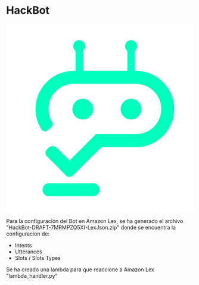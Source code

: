 # HackBot

![HackBot](hackbot.jpeg "HackBot")

Para la configuración del Bot en Amazon Lex, se ha generado el archivo "HackBot-DRAFT-7MRMPZQ5XI-LexJson.zip" donde se encuentra la configuracion de:

- Intents
- Utterances
- Slots / Slots Types

Se ha creado una lambda para que reaccione a Amazon Lex "lambda_handler.py"